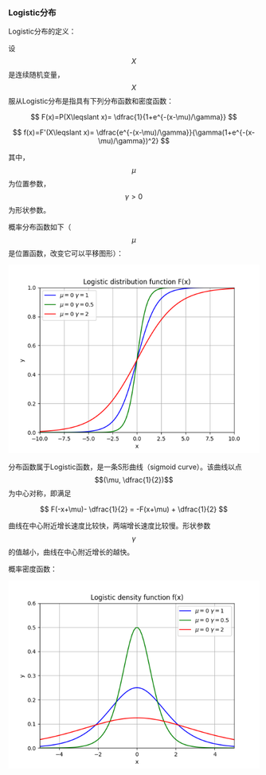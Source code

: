 ### Logistic分布

Logistic分布的定义：

设$$X$$是连续随机变量，$$X$$服从Logistic分布是指具有下列分布函数和密度函数：


$$
F(x)=P(X\leqslant x)=    \dfrac{1}{1+e^{-(x-\mu)/\gamma}}
$$



$$
f(x)=F'(X\leqslant x)=    \dfrac{e^{-(x-\mu)/\gamma}}{\gamma(1+e^{-(x-\mu)/\gamma})^2}
$$


其中，$$\mu$$为位置参数，$$\gamma \gt0$$为形状参数。

概率分布函数如下（$$\mu$$是位置函数，改变它可以平移图形）：

![](/assets/logistic_1.png)

分布函数属于Logistic函数，是一条S形曲线（sigmoid curve）。该曲线以点$$(\mu,     \dfrac{1}{2})$$为中心对称，即满足


$$
F(-x+\mu)-    \dfrac{1}{2} = -F(x+\mu) +    \dfrac{1}{2}
$$


曲线在中心附近增长速度比较快，两端增长速度比较慢。形状参数$$\gamma$$的值越小，曲线在中心附近增长的越快。

概率密度函数：

![](/assets/logistic_2.png)



